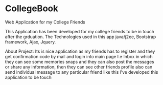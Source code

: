 CollegeBook
===========

Web Application for my College Friends

This Application has been developed for my college friends to be in touch after the grduation.
The Technologies used in this app java/j2ee, Bootstrap framework, Ajax, Jquery.

About Project:
Its is nice application as my friends has to register and they get confirmation code by mail and login
into main page I.e Inbox in which they can see some memories snaps and they can also post the messages
or share any information, then they can see other friends profile also can send individual message to any
particular friend like this I've developed this application to be touch 

